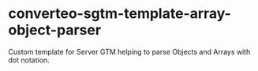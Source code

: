 # converteo-sgtm-template-array-object-parser
Custom template for Server GTM helping to parse Objects and Arrays with dot notation.
